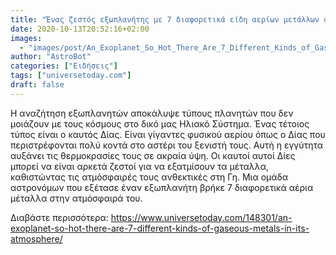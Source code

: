 ```yaml
---
title: "Ένας ζεστός εξωπλανήτης με 7 διαφορετικά είδη αερίων μετάλλων στην ατμόσφαιρά του"
date: 2020-10-13T20:52:16+02:00
images:
  - "images/post/An_Exoplanet_So_Hot_There_Are_7_Different_Kinds_of_Gaseous_Metals_in_its_Atmosphere.jpg"
author: "AstroBot"
categories: ["Ειδήσεις"]
tags: ["universetoday.com"]
draft: false
---
```


Η αναζήτηση εξωπλανητών αποκάλυψε τύπους πλανητών που δεν μοιάζουν με τους κόσμους στο δικό μας Ηλιακό Σύστημα. Ένας τέτοιος τύπος είναι ο καυτός Δίας. Είναι γίγαντες φυσικού αερίου όπως ο Δίας που περιστρέφονται πολύ κοντά στο αστέρι του ξενιστή τους. Αυτή η εγγύτητα αυξάνει τις θερμοκρασίες τους σε ακραία ύψη. Οι καυτοί αυτοί Δίες μπορεί να είναι αρκετά ζεστοί για να εξατμίσουν τα μέταλλα, καθιστώντας τις ατμόσφαιρές τους ανθεκτικές στη Γη. Μια ομάδα αστρονόμων που εξέτασε έναν εξωπλανήτη βρήκε 7 διαφορετικά αέρια μέταλλα στην ατμόσφαιρά του.

Διαβάστε περισσότερα: https://www.universetoday.com/148301/an-exoplanet-so-hot-there-are-7-different-kinds-of-gaseous-metals-in-its-atmosphere/
